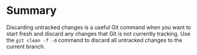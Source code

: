 # Summary

Discarding untracked changes is a useful Git command when you want to start fresh and discard any changes that Git is not currently tracking. Use the `git clean -f -d` command to discard all untracked changes to the current branch.


